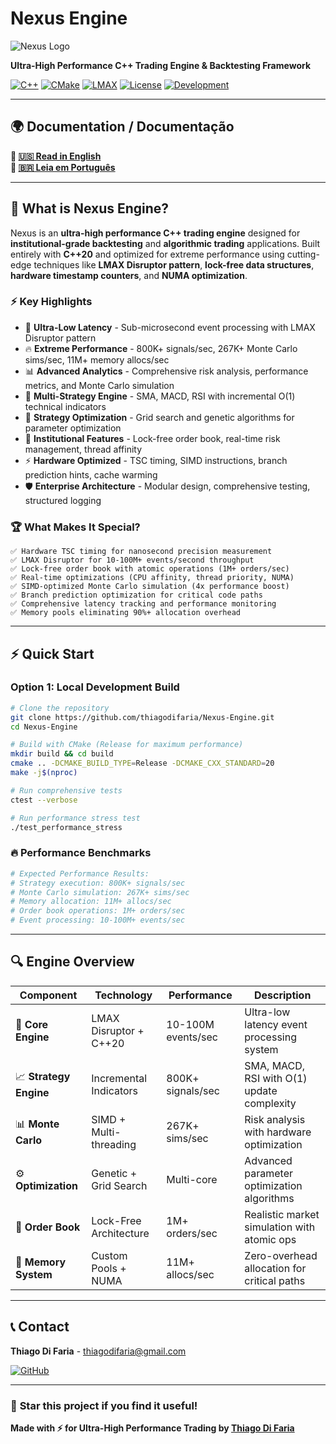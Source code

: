 # Nexus Engine

![Nexus Logo](https://img.shields.io/badge/Nexus-Trading%20Platform-blue?style=for-the-badge&logo=chart-line)

**Ultra-High Performance C++ Trading Engine & Backtesting Framework**

[![C++](https://img.shields.io/badge/C++-20-00599c?style=flat&logo=cplusplus&logoColor=white)](https://isocpp.org)
[![CMake](https://img.shields.io/badge/CMake-3.20+-064f8c?style=flat&logo=cmake&logoColor=white)](https://cmake.org)
[![LMAX](https://img.shields.io/badge/LMAX-Disruptor-red?style=flat)](https://lmax-exchange.github.io/disruptor/)
[![License](https://img.shields.io/badge/License-AGPL%20v3%20%2B%20Commercial-green.svg?style=flat)](LICENSE)
[![Development](https://img.shields.io/badge/Status-In%20Development-orange?style=flat)](https://github.com/thiagodifaria/nexus-trading)

---

## 🌍 **Documentation / Documentação**

**📖 [🇺🇸 Read in English](README_EN.md)**  
**📖 [🇧🇷 Leia em Português](README_PT.md)**

---

## 🎯 What is Nexus Engine?

Nexus is an **ultra-high performance C++ trading engine** designed for **institutional-grade backtesting** and **algorithmic trading** applications. Built entirely with **C++20** and optimized for extreme performance using cutting-edge techniques like **LMAX Disruptor pattern**, **lock-free data structures**, **hardware timestamp counters**, and **NUMA optimization**.

### ⚡ Key Highlights

- 🚀 **Ultra-Low Latency** - Sub-microsecond event processing with LMAX Disruptor pattern
- 🔥 **Extreme Performance** - 800K+ signals/sec, 267K+ Monte Carlo sims/sec, 11M+ memory allocs/sec
- 📊 **Advanced Analytics** - Comprehensive risk analysis, performance metrics, and Monte Carlo simulation
- 🎯 **Multi-Strategy Engine** - SMA, MACD, RSI with incremental O(1) technical indicators
- 🧬 **Strategy Optimization** - Grid search and genetic algorithms for parameter optimization
- 🏦 **Institutional Features** - Lock-free order book, real-time risk management, thread affinity
- ⚡ **Hardware Optimized** - TSC timing, SIMD instructions, branch prediction hints, cache warming
- 🛡️ **Enterprise Architecture** - Modular design, comprehensive testing, structured logging

### 🏆 What Makes It Special?

```
✅ Hardware TSC timing for nanosecond precision measurement
✅ LMAX Disruptor for 10-100M+ events/second throughput
✅ Lock-free order book with atomic operations (1M+ orders/sec)
✅ Real-time optimizations (CPU affinity, thread priority, NUMA)
✅ SIMD-optimized Monte Carlo simulation (4x performance boost)
✅ Branch prediction optimization for critical code paths
✅ Comprehensive latency tracking and performance monitoring
✅ Memory pools eliminating 90%+ allocation overhead
```

---

## ⚡ Quick Start

### Option 1: Local Development Build
```bash
# Clone the repository
git clone https://github.com/thiagodifaria/Nexus-Engine.git
cd Nexus-Engine

# Build with CMake (Release for maximum performance)
mkdir build && cd build
cmake .. -DCMAKE_BUILD_TYPE=Release -DCMAKE_CXX_STANDARD=20
make -j$(nproc)

# Run comprehensive tests
ctest --verbose

# Run performance stress test
./test_performance_stress
```

### 🔥 Performance Benchmarks
```bash
# Expected Performance Results:
# Strategy execution: 800K+ signals/sec  
# Monte Carlo simulation: 267K+ sims/sec
# Memory allocation: 11M+ allocs/sec
# Order book operations: 1M+ orders/sec
# Event processing: 10-100M+ events/sec
```

---

## 🔍 Engine Overview

| Component | Technology | Performance | Description |
|-----------|------------|-------------|-------------|
| 🚀 **Core Engine** | LMAX Disruptor + C++20 | 10-100M events/sec | Ultra-low latency event processing system |
| 📈 **Strategy Engine** | Incremental Indicators | 800K+ signals/sec | SMA, MACD, RSI with O(1) update complexity |
| 📊 **Monte Carlo** | SIMD + Multi-threading | 267K+ sims/sec | Risk analysis with hardware optimization |
| ⚙️ **Optimization** | Genetic + Grid Search | Multi-core | Advanced parameter optimization algorithms |
| 🏦 **Order Book** | Lock-Free Architecture | 1M+ orders/sec | Realistic market simulation with atomic ops |
| 💾 **Memory System** | Custom Pools + NUMA | 11M+ allocs/sec | Zero-overhead allocation for critical paths |

---

## 📞 Contact

**Thiago Di Faria** - thiagodifaria@gmail.com

[![GitHub](https://img.shields.io/badge/GitHub-@thiagodifaria-black?style=flat&logo=github)](https://github.com/thiagodifaria)

---

### 🌟 **Star this project if you find it useful!**

**Made with ⚡ for Ultra-High Performance Trading by [Thiago Di Faria](https://github.com/thiagodifaria)**